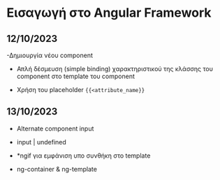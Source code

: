 # Εισαγωγή στο Angular Framework

## 12/10/2023

-Δημιουργία νέου component

- Απλή δέσμευση (simple binding) χαρακτηριστικού της κλάσσης του component 
στο template του component

- Χρήση του placeholder `{{<attribute_name}}`

## 13/10/2023

- Alternate component input

- input | undefined 
- *ngif για εμφάνιση υπο συνθήκη στο template
- ng-container & ng-template